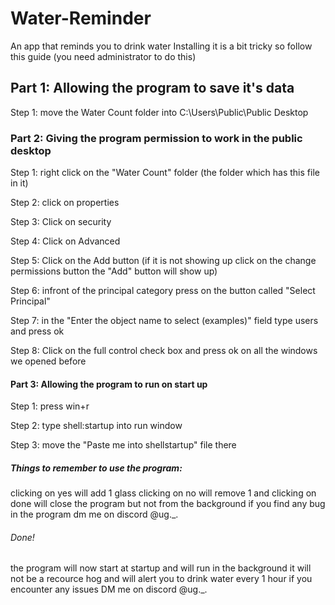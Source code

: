# Water-Reminder
An app that reminds you to drink water
Installing it is a bit tricky so follow this guide (you need administrator to do this)

## Part 1: Allowing the program to save it's data

Step 1: move the Water Count folder into C:\Users\Public\Public Desktop

### Part 2: Giving the program permission to work in the public desktop

Step 1: right click on the "Water Count" folder (the folder which has this file in it)

Step 2: click on properties

Step 3: Click on security

Step 4: Click on Advanced

Step 5: Click on the Add button (if it is not showing up click on the change permissions button the "Add" button will show up)

Step 6: infront of the principal category press on the button called "Select Principal"

Step 7: in the "Enter the object name to select (examples)" field type users and press ok

Step 8: Click on the full control check box and press ok on all the windows we opened before 

#### Part 3: Allowing the program to run on start up

Step 1: press win+r

Step 2: type shell:startup into run window

Step 3: move the "Paste me into shellstartup" file there

##### Things to remember to use the program:
clicking on yes will add 1 glass clicking on no will remove 1 and clicking on done will close the program but not from the background
if you find any bug in the program dm me on discord @ug._.
 ###### Done!                                     
the program will now start at startup and will run in the background   it will not be a recource hog and will alert you to drink water every 1 hour if you encounter any issues DM me on discord @ug._.                                    
                                                                
                                   
